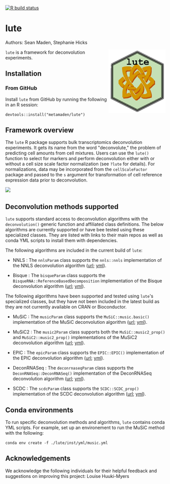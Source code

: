 
<!-- badges: start -->

[![R build
status](https://github.com/metamaden/lute/workflows/R-CMD-check-bioc/badge.svg)](https://github.com/metamaden/lute/actions)

<!-- badges: end -->


# lute

Authors: Sean Maden, Stephanie Hicks

[<img style="float: right;" src = "inst/png/lute_hexsticker_basic1.png" height="200"/>](https://github.com/metamaden/lute)

`lute` is a framework for deconvolution experiments.

## Installation

### From GitHub

Install `lute` from GitHub by running the following in an R session:

```
devtools::install("metamaden/lute")
```

## Framework overview

The `lute` R package supports bulk transcriptomics deconvolution experiments. It gets its name from the word "deconvolute," the problem of predicting cell amounts from cell mixtures. Users can use the `lute()` function to select for markers and perform deconvolution either with or without a cell size scale factor normalization (see `?lute` for details). For normalizations, data may be incorporated from the `cellScaleFactor` package and passed to the `s` argument for transformation of cell reference expression data prior to deconvolution.   

[<img style="float: center;" src = "inst/jpg/lute_framework_diagram.jpeg"/>](https://github.com/metamaden/lute)

## Deconvolution methods supported

`lute` supports standard access to deconvolution algorithms with the `deconvolution()` generic function and affiliated class definitions. The below algorithms are currently supported or have bee tested using these specialized classes. They are listed with links to their main repos as well as conda YML scripts to install them with dependencies.

The following algorithms are included in the current build of `lute`:

* NNLS : The `nnlsParam` class supports the `nnls::nnls` implementation of the NNLS deconvolution algorithm ([url](https://cran.r-project.org/web/packages/nnls/index.html); [yml](https://github.com/metamaden/lute/blob/main/inst/yml/nnls.yml)).

* Bisque : The `bisqueParam` class supports the `BisqueRNA::ReferenceBasedDecomposition` implementation of the Bisque deconvolution algorithm ([url](https://github.com/cozygene/bisque); [yml](https://github.com/metamaden/lute/blob/main/inst/yml/bisque.yml)).

The following algorithms have been supported and tested using `lute`'s specialized classes, but they have not been included in the latest build as they are not currently available on CRAN or Bioconductor.

* MuSiC : The `musicParam` class supports the `MuSiC::music.basic()` implementation of the MuSiC deconvolution algorithm ([url](https://github.com/xuranw/MuSiC); [yml](https://github.com/metamaden/lute/blob/main/inst/yml/music.yml)).

* MuSiC2 : The `music2Param` class supports both the `MuSiC::music2_prop()` and `MuSiC2::music2_prop()` implementations of the MuSiC2 deconvolution algorithm ([url](https://github.com/Jiaxin-Fan/MuSiC2); [yml](https://github.com/metamaden/lute/blob/main/inst/yml/music2.yml)).

* EPIC : The `epicParam` class supports the `EPIC::EPIC()` implementation of the EPIC deconvolution algorithm ([url](https://github.com/GfellerLab/EPIC); [yml](https://github.com/metamaden/lute/blob/main/inst/yml/epic.yml)).

* DeconRNASeq : The `deconrnaseqParam` class supports the `DeconRNASeq::DeconRNASeq()` implementation of the DeconRNASeq deconvolution algorithm ([url](https://bioconductor.org/packages/release/bioc/html/DeconRNASeq.html); [yml](https://github.com/metamaden/lute/blob/main/inst/yml/deconrnaseq.yml)).

* SCDC : The `scdcParam` class supports the `SCDC::SCDC_prop()` implementation of the SCDC deconvolution algorithm ([url](https://github.com/meichendong/SCDC); [yml](https://github.com/metamaden/lute/blob/main/inst/yml/scdc.yml)).

## Conda environments

To run specific deconvolution methods and algorithms, `lute` contains conda YML scripts. For example, set up an environement to run the MuSiC method with the following:

```
conda env create -f ./lute/inst/yml/music.yml
```

## Acknowledgements

We acknowledge the following individuals for their helpful feedback and suggestions on improving this project: Louise Huuki-Myers
